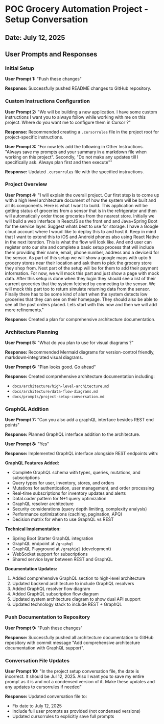 # POC Grocery Automation Project - Setup Conversation

## Date: July 12, 2025

## User Prompts and Responses

### Initial Setup

**User Prompt 1:**
"Push these changes"

**Response:** Successfully pushed README changes to GitHub repository.

### Custom Instructions Configuration

**User Prompt 2:**
"We will be building a new application. I have some custom instructions I want you to always follow while working with me on this project. Where do you want me to configure them in Cursor ?"

**Response:** Recommended creating a `.cursorrules` file in the project root for project-specific instructions.

**User Prompt 3:**
"For now lets add the following in Other Instructions. "Always save my prompts and your summary in a markdown file when working on this project". Secondly, "Do not make any updates till I specifically ask. Always plan first and then execute""

**Response:** Updated `.cursorrules` file with the specified instructions.

### Project Overview

**User Prompt 4:**
"I will explain the overall project. Our first step is to come up with a high level architecture document of how the system will be built and all its components. Here is what I want to build.
This application will be getting status of groceries from a sensor that is in the refrigerator and then will automatically order those groceries from the nearest store. Initially we will build a web interface in ReactJS as the front end and Java+Spring Boot for the service layer. Suggest whats best to use for storage. I have a Google cloud account where I woudl like to deploy this to and host it. Keep in mind that I want to extend this to iOS and Android phones also using React Native in the next iteration. This is what the flow will look like. And end user can register onto our site and complete a basic setup process that will include them providing their name, email, phone number, address and a deviceid for the sensor. As part of this setup we will show a google maps with upto 5 grocery stores near their location and ask them to pick the grocery store they shop from. Next part of the setup will be for them to add their payment information. For now, we will mock this part and just show a page with mock data. After this setup is done when they login they should see a list of their current groceries that the system fetched by connecting to the sensor. We will mock this part too to return simulate returning data from the sensor. Finally there has to be some kind of alert when the system detects low groceries that they can see on their homepage. They should also be able to see all the past orders placed. Lets start with this now and then we will add more refinements."

**Response:** Created a plan for comprehensive architecture documentation.

### Architecture Planning

**User Prompt 5:**
"What do you plan to use for visual diagrams ?"

**Response:** Recommended Mermaid diagrams for version-control friendly, markdown-integrated visual diagrams.

**User Prompt 6:**
"Plan looks good. Go ahead"

**Response:** Created comprehensive architecture documentation including:
- `docs/architecture/high-level-architecture.md`
- `docs/architecture/data-flow-diagrams.md`
- `docs/prompts/project-setup-conversation.md`

### GraphQL Addition

**User Prompt 7:**
"Can you also add a graphQL interface besides REST end points"

**Response:** Planned GraphQL interface addition to the architecture.

**User Prompt 8:**
"Yes"

**Response:** Implemented GraphQL interface alongside REST endpoints with:

**GraphQL Features Added:**
- Complete GraphQL schema with types, queries, mutations, and subscriptions
- Query types for user, inventory, stores, and orders
- Mutations for authentication, user management, and order processing
- Real-time subscriptions for inventory updates and alerts
- DataLoader pattern for N+1 query optimization
- GraphQL resolver architecture
- Security considerations (query depth limiting, complexity analysis)
- Performance optimizations (caching, pagination, APQ)
- Decision matrix for when to use GraphQL vs REST

**Technical Implementation:**
- Spring Boot Starter GraphQL integration
- GraphQL endpoint at `/graphql`
- GraphQL Playground at `/graphiql` (development)
- WebSocket support for subscriptions
- Shared service layer between REST and GraphQL

**Documentation Updates:**
1. Added comprehensive GraphQL section to high-level architecture
2. Updated backend architecture to include GraphQL resolvers
3. Added GraphQL resolver flow diagram
4. Added GraphQL subscription flow diagram
5. Updated system architecture diagram to show dual API support
6. Updated technology stack to include REST + GraphQL

### Push Documentation to Repository

**User Prompt 9:**
"Push these changes"

**Response:** Successfully pushed all architecture documentation to GitHub repository with commit message "Add comprehensive architecture documentation with GraphQL support".

### Conversation File Updates

**User Prompt 10:**
"In the project setup conversation file, the date is incorrect. It should be Jul 12, 2025. Also I want you to save my entire prompt as it is and not a condensed version of it. Make these updates and any updates to cursorrules if needed"

**Response:** Updated conversation file to:
- Fix date to July 12, 2025
- Include full user prompts as provided (not condensed versions)
- Updated cursorrules to explicitly save full prompts 